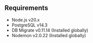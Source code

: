 ## Requirements
 - Node.js v20.x
 - PostgreSQL v14.3
 - DB Migrate v0.11.14 (Installed globally)
 - Nodemon v2.0.22 (Installed globally)
